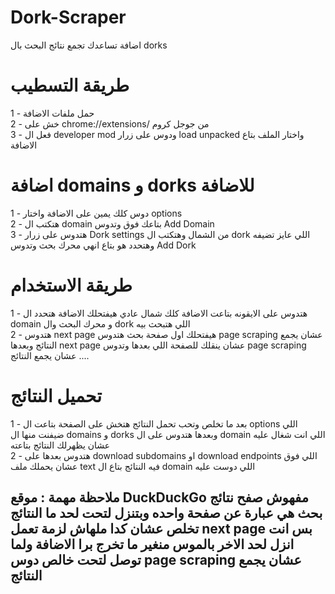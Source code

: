 # Dork-Scraper
اضافة تساعدك تجمع نتائج البحث بال dorks 
# طريقة التسطيب
1 - حمل ملفات الاضافة <br>
2 - خش على chrome://extensions/ من جوجل كروم <br>
3 - فعل ال developer mod ودوس على زرار load unpacked واختار الملف بتاع الاضافة <br>
# اضافة domains و dorks للاضافة
1 - دوس كلك يمين على الاضافة واختار options <br>
2 - هتكتب ال domain بتاعك فوق وتدوس Add Domain <br>
3 - هتدوس على زرار Dork settings من الشمال وهتكتب ال dork اللي عايز تضيفه وهتحدد هو بتاع انهي محرك بحث وتدوس Add Dork <br>
# طريقة الاستخدام
1 - هتدوس على الايقونه بتاعت الاضافة كلك شمال عادي هيفتحلك الاضافة هتحدد ال domain و محرك البحث وال dork اللي هتبحث بيه <br>
2 - هتدوس next page هيفتحلك اول صفحة بحث هتدوس page scraping عشان يجمع النتائج وبعدها next page عشان ينقلك للصفحة اللي بعدها وتدوس page scraping عشان يجمع النتائج .... <br>
# تحميل النتائج
1 - بعد ما تخلص وتحب تحمل النتائج هتخش على الصفحة بتاعت ال options اللي ضيفنت منها ال domains و dorks وبعدها هتدوس على ال domain اللي انت شغال عليه عشان يظهرلك النتائج بتاعته <br>
2 - هتدوس بعدها على download subdomains او download endpoints اللي فوق عشان يحملك ملف text فيه النتائج بتاع ال domain اللي دوست عليه <br>

## ملاحظة مهمة : موقع DuckDuckGo مفهوش صفح نتائج بحث هي عبارة عن صفحة واحده وبتنزل لتحت لحد ما النتائج تخلص عشان كدا ملهاش لزمة تعمل next page بس انت انزل لحد الاخر بالموس منغير ما تخرج برا الاضافة ولما توصل لتحت خالص دوس page scraping عشان يجمع النتائج
